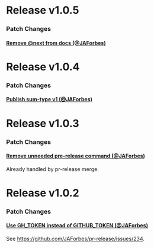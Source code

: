 
# Release v1.0.5

### Patch Changes

#### [Remove @next from docs (@JAForbes)](https://github.com/JAForbes/sum-type/pull/55)

# Release v1.0.4

### Patch Changes

#### [Publish sum-type v1 (@JAForbes)](https://github.com/JAForbes/sum-type/pull/53)

# Release v1.0.3

### Patch Changes

#### [Remove unneeded pre-release command (@JAForbes)](https://github.com/JAForbes/sum-type/pull/51)

Already handled by pr-release merge.

# Release v1.0.2

### Patch Changes

#### [Use GH_TOKEN instead of GITHUB_TOKEN (@JAForbes)](https://github.com/JAForbes/sum-type/pull/49)

See https://github.com/JAForbes/pr-release/issues/234.
